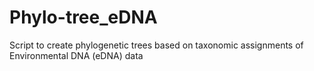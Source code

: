 # Phylo-tree_eDNA
Script to create phylogenetic trees based on taxonomic assignments of Environmental DNA (eDNA) data
